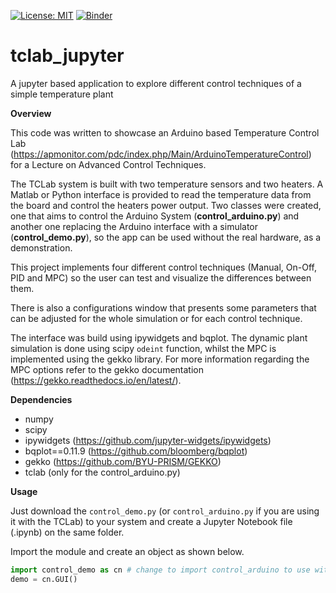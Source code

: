 [![License: MIT](https://img.shields.io/badge/License-MIT-yellow.svg)](https://opensource.org/licenses/MIT)
[![Binder](https://mybinder.org/badge_logo.svg)](https://mybinder.org/v2/gh/evertoncolling/tclab_jupyter/master)

# tclab_jupyter
A jupyter based application to explore different control techniques of a simple temperature plant

**Overview**

This code was written to showcase an Arduino based Temperature Control Lab (https://apmonitor.com/pdc/index.php/Main/ArduinoTemperatureControl) for a Lecture on Advanced Control Techniques.

The TCLab system is built with two temperature sensors and two heaters. A Matlab or Python interface is provided to read the temperature data from the board and control the heaters power output. Two classes were created, one that aims to control the Arduino System (**control_arduino.py**) and another one replacing the Arduino interface with a simulator (**control_demo.py**), so the app can be used without the real hardware, as a demonstration.

This project implements four different control techniques (Manual, On-Off, PID and MPC) so the user can test and visualize the differences between them.

There is also a configurations window that presents some parameters that can be adjusted for the whole simulation or for each control technique.

The interface was build using ipywidgets and bqplot. The dynamic plant simulation is done using scipy `odeint` function, whilst the MPC is implemented using the gekko library. For more information regarding the MPC options refer to the gekko documentation (https://gekko.readthedocs.io/en/latest/).

**Dependencies**
- numpy
- scipy
- ipywidgets (https://github.com/jupyter-widgets/ipywidgets)
- bqplot==0.11.9 (https://github.com/bloomberg/bqplot)
- gekko (https://github.com/BYU-PRISM/GEKKO)
- tclab (only for the control_arduino.py)

**Usage**

Just download the `control_demo.py` (or `control_arduino.py` if you are using it with the TCLab) to your system and create a Jupyter Notebook file (.ipynb) on the same folder.

Import the module and create an object as shown below.
```python
import control_demo as cn # change to import control_arduino to use with TCLab
demo = cn.GUI()
